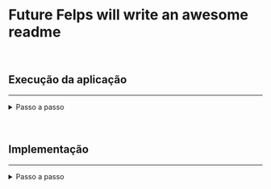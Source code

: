 # Future Felps will write an awesome readme

<br>

<!-- 

## Estruturação do Projeto
---


<details>
<summary>Passo a passo</summary>

```bash
git clone
```

```bash
python3 -m venv .venv
```

```bash
source .venv/bin/activate
```

```bash
pip install -r requirements.txt
```

```bash
django-admin startproject config .
```

```bash
django-admin startapp taskboard
```

```bash
touch taskboard/urls.py
```

```bash
touch taskboard/serializer.py
```

```bash
touch taskboard/forms.py
```

```bash
mkdir taskboard/templates
```

```bash
mkdir taskboard/templates/modals
```

```bash
touch taskboard/templates/base.html
```

```bash
touch taskboard/templates/board.html
```

```bash
touch taskboard/templates/index.html
```

```bash
touch taskboard/templates/modals/new_task.html
```

```bash
touch taskboard/templates/modals/new_board.html
```

```bash
mkdir taskboard/static
```

```bash
touch taskboard/static/style.css
```

```bash
mkdir tests
```

![Database diagram](/db-diagram.png "Database diagram")

Planejamento de rotas:
```bash
'/' -> tela com diversos boards e botão para novos boards
'/new-board' -> criação de novo board
'/<int:board_id>' -> tela do board com diversas tasks
'/<int:board_id>/new-task' -> criação de novas tasks
'/api/<int:board_id>' -> endpoint da api que retorna as tasks do board
'/api/<int:board_id>/<str:status>' -> endpoint da api que retorna as tasks do board com status específico
```

Planejamento de templates:
```bash
'base.html' -> base dos templates que será exportada para os demais templates 
'index.html' -> tela com um botão para novos boards + listagem dos boards criados 
'board.html' -> tela do board + botão de nova task + listagem das tasks
'new_task.html' -> modal para criação de tasks
'new_board.html' -> modal para criação de boards 
```
</details>

<br>
<br>


-->



## Execução da aplicação
---

<details>
<summary>Passo a passo</summary>

1. Crie o ambiente virtual

```bash
python3 -m venv .venv
```

2. Ative o ambiente virtual

```bash
source .venv/bin/activate
```

3. Instale os requerimentos para a aplicação

```bash
pip install -r requirements.txt
```

4. Crie a migrações necessárias

```bash
python3 manage.py makemigrations
```

5. Realize as migrações

```bash
python3 manage.py migrate
```

6. Rode a aplicação

```bash
python3 manage.py runserver
```

</details>

<br>
<br>

## Implementação
---

<details>
<summary>Passo a passo</summary>

### Construir o TaskBoard funcional

1. Implementar os models Board e Task no models.py;

2. Implementar as funções index.py e board_page.py que renderizam os templates (nesse momento não é necessário fazer a lógica para criar novos boards e tasks);

3. Implementar os templates index.html e board.html que serão renderizados pelas funções criadas (não é necessário fazer a parte do formulário que recebe os dados para novos objetos);

4. Implementar as rotas '' e '/<int:board_id>' que consumirão as funções e templates implementados nos pontos 2 e 3 e inclui o arquivo taskboard.urls dentro do config/urls.py;

5. Registrar os models na rota de admin;

6. Criar um super usuário e no painel admin (localhost:8000/admin) criar um board e uma task nesse board para teste das páginas;

7. Adicionar os formulários nos templates html criados;

8. Implementar as classes de formulário em forms.py;

9. Refatorar funções nas views para receber requisição post e criar os objetos;

10. Implementar o serializador do board em serializer.py

11. Implementar a viewset para o board que consome o serializador implementado;

12. Implementa o Router, registra a viewset dos boards e adiciona a rota 'api/' redirecionando para as urls do Router;

13. Já é possível visualizar a rota '/api' na aplicação, pode consumir via postman a rota 'api/boards';

14. Realizar passos 10, 11 e 12 para o modelo Task;

15. Implementar as 'extra-actions' que serão filtros associados aos status das tasks;

16. Refatorar o html fazendo a extensão do base.html

17. Estilização usando bootstrap

</details>
